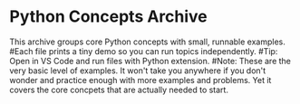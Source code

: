 # Python Concepts Archive
This archive groups core Python concepts with small, runnable examples.
#Each file prints a tiny demo so you can run topics independently.
#Tip: Open in VS Code and run files with Python extension.
#Note: These are the very basic level of examples. It won't take you anywhere if you don't wonder and practice enough with more examples and problems. Yet it covers the core concpets that are actually needed to start.
